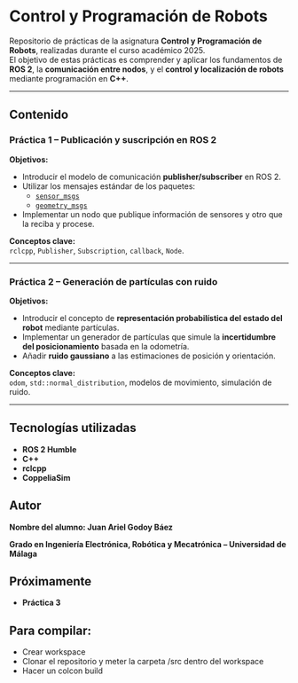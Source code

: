 # Control y Programación de Robots

Repositorio de prácticas de la asignatura **Control y Programación de Robots**, realizadas durante el curso académico 2025.  
El objetivo de estas prácticas es comprender y aplicar los fundamentos de **ROS 2**, la **comunicación entre nodos**, y el **control y localización de robots** mediante programación en **C++**.

---

## Contenido

### Práctica 1 – Publicación y suscripción en ROS 2
**Objetivos:**
- Introducir el modelo de comunicación **publisher/subscriber** en ROS 2.  
- Utilizar los mensajes estándar de los paquetes:
  - [`sensor_msgs`](https://docs.ros.org/en/noetic/api/sensor_msgs/html/index-msg.html)
  - [`geometry_msgs`](https://docs.ros.org/en/noetic/api/geometry_msgs/html/index-msg.html)
- Implementar un nodo que publique información de sensores y otro que la reciba y procese.

**Conceptos clave:**  
`rclcpp`, `Publisher`, `Subscription`, `callback`, `Node`.

---

### Práctica 2 – Generación de partículas con ruido
**Objetivos:**
- Introducir el concepto de **representación probabilística del estado del robot** mediante partículas.
- Implementar un generador de partículas que simule la **incertidumbre del posicionamiento** basada en la odometría.
- Añadir **ruido gaussiano** a las estimaciones de posición y orientación.

**Conceptos clave:**  
`odom`, `std::normal_distribution`, modelos de movimiento, simulación de ruido.

---

## Tecnologías utilizadas

- **ROS 2 Humble**  
- **C++**  
- **rclcpp**  
- **CoppeliaSim**  

##  Autor

**Nombre del alumno: Juan Ariel Godoy Báez**

**Grado en Ingeniería Electrónica, Robótica y Mecatrónica – Universidad de Málaga**

## Próximamente

- **Práctica 3**

## Para compilar:
- Crear workspace
- Clonar el repositorio y meter la carpeta /src dentro del workspace
- Hacer un colcon build
